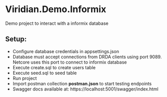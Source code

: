 # Viridian.Demo.Informix

Demo project to interact with a informix database

## Setup:

- Configure database credentials in appsettings.json
- Database must accept connections from DRDA clients using port 9089. Netcore uses this port to connect to informix database
- Execute create.sql to create users table
- Execute seed.sql to seed table
- Run project
- Import postman collection **postman.json** to start testing endpoints
- Swagger docs available at: https://localhost:5001/swagger/index.html
